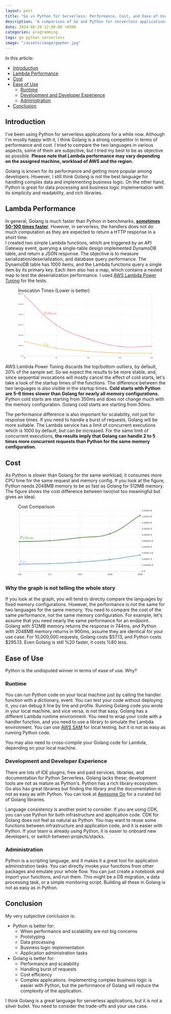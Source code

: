 ```yaml
---
layout: post
title: "Go vs Python for Serverless: Performance, Cost, and Ease of Use"
description: "A comparison of Go and Python for serverless applications in terms of performance, cost, and ease of use."
date: 2024-08-29 12:00:00 +0300
categories: programming
tags: go python serverless
image: "/assets/image/gopher.jpg"
---
```


In this article:
- [Introduction](#introduction)
- [Lambda Performance](#lambda-performance)
- [Cost](#cost)
- [Ease of Use](#ease-of-use)
    - [Runtime](#runtime)
    - [Development and Developer Experience](#development-and-developer-experience)
    - [Administration](#administration)
- [Conclusion](#conclusion)


## Introduction
I've been using Python for serverless applications for a while now. Although I'm mostly happy with it, I think Golang is a strong competitor in terms of performance and cost. 
I tried to compare the two languages in various aspects, some of them are subjective, but I tried my best to be as objective as possible. **Please note that Lambda performance may vary depending on the assigned machine, workload of AWS and the region.**

Golang is known for its performance and getting more popular among developers. However, I still think Golang is not the best language for handling complex data and implementing business logic.
On the other hand, Python is great for data processing and business logic implementation with its simplicity and readability, and rich libraries.
## Lambda Performance
In general, Golang is much faster than Python in benchmarks, **[sometimes 50-100 times faster](https://benchmarksgame-team.pages.debian.net/benchmarksgame/fastest/python3-go.html)**. However, in serverless, the handlers does not do much computation as they are expected to return a HTTP response in a short time.  
I created two simple Lambda functions, which are triggered by an API Gateway event, querying a single-table design implemented DynamoDB table, and return a JSON response. The objective is to measure serialization/deserialization, and database query performance.
The DynamoDB table has 1000 items, and the Lambda functions query a single item by its primary key. Each item also has a map, which contains a nested map to test the deserialization performance.
I used [AWS Lambda Power Tuning](https://github.com/alexcasalboni/aws-lambda-power-tuning) for the tests.

<figure>
  <figcaption>Invocation Times (Lower is better)</figcaption>
  <img src="/assets/image/invocation-times.png" alt="Invocation Times">
</figure>

AWS Lambda Power Tuning discards the top/bottom outliers, by default, 20% of the sample set. So we expect the results to be more stable, and, since sequential invocations will mostly cancel the effect of cold starts, let's take a look of the startup times of the functions.
The difference between the two languages is also visible in the startup times. **Cold starts with Python are 5-6 times slower than Golang for nearly all memory configurations.**
Python cold starts are starting from 350ms and does not change much with the memory configuration. Golang cold starts are starting from 50ms.  

The performance difference is also important for scalability, not just for response times. If you need to handle a burst of requests, Golang will be more suitable. 
The Lambda service has a limit of concurrent executions which is 1000 by default, but can be increased. For the same limit of concurrent executions, **the results imply that Golang can handle 2 to 5 times more concurrent requests than Python for the same memory configuration.**

## Cost

As Python is slower than Golang for the same workload, it consumes more CPU time for the same request and memory config.
If you look at the figure, Python needs 2048MB memory to be as fast as Golang for 512MB memory. The figure shows the cost difference between two(not too meaningful but gives an idea).

<figure>
  <figcaption>Cost Comparison</figcaption>
  <img src="/assets/image/cost-comparison.png" alt="Cost Comparison">
</figure>

### Why the graph is not telling the whole story
If you look at the graph, you will tend to directly compare the languages by fixed memory configurations. However, the performance is not the same for two languages for the same memory.
You need to compare the cost of the same performance, not the same memory configuration.
For example, let's assume that you need nearly the same performance for an endpoint.
Golang with 512MB memory returns the response in 744ms, and Python with 2048MB memory returns in 900ms, assume they are identical for your use case.
For 10,000,000 requests, Golang costs $57.13, and Python costs $295.13. Even Golang is still %20 faster, it costs %80 less.

## Ease of Use
Python is the undisputed winner in terms of ease of use. Why?

### Runtime
You can run Python code on your local machine just by calling the handler function with a dictionary, event. You can test your code without deploying it, you can debug it line by line and profile.
Running Golang code you wrote in your local machine, and vice versa, is not that easy. Golang has a different Lambda runtime environment. You need to wrap your code with a handler function, and you need to use a library to simulate the Lambda environment.
You can use [AWS SAM](https://aws.amazon.com/serverless/sam/) for local testing, but it is not as easy as running Python code.  

You may also need to cross-compile your Golang code for Lambda, depending on your local machine. 

### Development and Developer Experience
There are lots of IDE plugins, free and paid services, libraries, and documentation for Python Serverless. Golang lacks these; development tools are not as mature as Python's.
Python has a rich library ecosystem. Go also has great libraries but finding the library and the documentation is not as easy as with Python.
You can look at [Awesome Go](https://github.com/avelino/awesome-go) for a curated list of Golang libraries.  

Language consistency is another point to consider. If you are using CDK, you can use Python for both infrastructure and application code.
CDK for Golang does not feel as natural as Python. You may want to reuse some functions between infrastructure and application code, and it is easier with Python.
If your team is already using Python, it is easier to onboard new developers, or switch between projects/stacks. 
### Administration
Python is a scripting language, and it makes it a great tool for application administration tasks.
You can directly invoke your functions from other packages and emulate your whole flow. You can just create a notebook and import your functions, and run them.
This might be a DB migration, a data processing task, or a simple monitoring script. Building all these in Golang is not as easy as in Python.

## Conclusion
My very subjective conclusion is:
- Python is better for:
    - When performance and scalability are not big concerns
    - Prototyping
    - Data processing
    - Business logic implementation
    - Application administration tasks
- Golang is better for:
    - Performance and scalability
    - Handling burst of requests
    - Cost efficiency
    - Complex applications. Implementing complex business logic is easier with Python, but the performance of Golang will reduce the complexity of the application.

I think Golang is a great language for serverless applications, but it is not a silver bullet. You need to consider the trade-offs and your use case.
